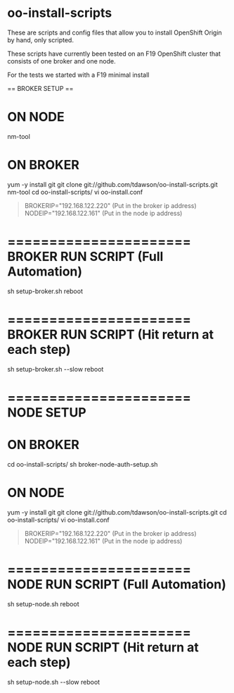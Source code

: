 oo-install-scripts
==================

These are scripts and config files that allow you to install 
OpenShift Origin by hand, only scripted.

These scripts have currently been tested on an F19 OpenShift cluster 
that consists of one broker and one node.

For the tests we started with a F19 minimal install

== BROKER SETUP ==
# ON NODE
nm-tool
# ON BROKER
yum -y install git
git clone git://github.com/tdawson/oo-install-scripts.git
nm-tool
cd oo-install-scripts/
vi oo-install.conf
> BROKERIP="192.168.122.220" (Put in the broker ip address)
> NODEIP="192.168.122.161" (Put in the node ip address)

======================
BROKER RUN SCRIPT (Full Automation)
======================
sh setup-broker.sh
reboot

======================
BROKER RUN SCRIPT (Hit return at each step)
======================
sh setup-broker.sh --slow
reboot

======================
NODE SETUP
======================
# ON BROKER
cd oo-install-scripts/
sh broker-node-auth-setup.sh

# ON NODE
yum -y install git
git clone git://github.com/tdawson/oo-install-scripts.git
cd oo-install-scripts/
vi oo-install.conf
> BROKERIP="192.168.122.220" (Put in the broker ip address)
> NODEIP="192.168.122.161" (Put in the node ip address)

======================
NODE RUN SCRIPT (Full Automation)
======================
sh setup-node.sh
reboot

======================
NODE RUN SCRIPT (Hit return at each step)
======================
sh setup-node.sh --slow
reboot

